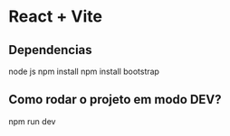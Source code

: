 # React + Vite

## Dependencias 
node js
npm install
npm install bootstrap

## Como rodar o projeto em modo DEV?
npm run dev
